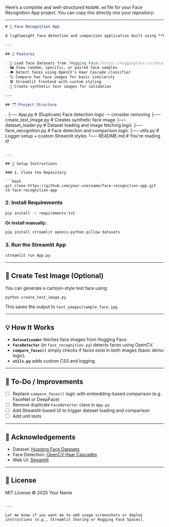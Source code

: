 Here’s a complete and well-structured `README.md` file for your Face Recognition App project. You can copy this directly into your repository:

---

```markdown
# 👤 Face Recognition App

A lightweight face detection and comparison application built using **OpenCV**, **Streamlit**, and **Hugging Face Datasets**. This project provides a user-friendly interface for detecting and comparing faces using pre-trained Haar cascades.

---

## 🚀 Features

- 🎴 Load face datasets from [Hugging Face](https://huggingface.co/datasets)
- 🖼️ View random, specific, or paired face samples
- 👁️ Detect faces using OpenCV's Haar Cascade classifier
- 🔍 Compare two face images for basic similarity
- 🛠️ Streamlit frontend with custom styling
- 🧪 Create synthetic test images for validation

---

## 🗂️ Project Structure

```
.
├── App.py                  # (Duplicate) Face detection logic — consider removing
├── create_test_image.py    # Creates synthetic face image
├── dataset_loader.py       # Dataset loading and image fetching logic
├── face_recognition.py     # Face detection and comparison logic
├── utils.py                # Logger setup + custom Streamlit styles
└── README.md               # You're reading it!
```

---

## 🔧 Setup Instructions

### 1. Clone the Repository

```bash
git clone https://github.com/your-username/face-recognition-app.git
cd face-recognition-app
```

### 2. Install Requirements

```bash
pip install -r requirements.txt
```

**Or install manually:**

```bash
pip install streamlit opencv-python pillow datasets
```

### 3. Run the Streamlit App

```bash
streamlit run App.py
```

---

## 🧪 Create Test Image (Optional)

You can generate a cartoon-style test face using:

```bash
python create_test_image.py
```

This saves the output to `test_images/sample_face.jpg`.

---

## 💡 How It Works

- **`DatasetLoader`** fetches face images from Hugging Face.
- **`FaceDetector`** (in `face_recognition.py`) detects faces using OpenCV.
- **`compare_faces()`** simply checks if faces exist in both images (basic demo logic).
- **`utils.py`** adds custom CSS and logging.

---

## 🔁 To-Do / Improvements

- [ ] Replace `compare_faces()` logic with embedding-based comparison (e.g. FaceNet or DeepFace)
- [ ] Remove duplicate `FaceDetector` class in `App.py`
- [ ] Add Streamlit-based UI to trigger dataset loading and comparison
- [ ] Add unit tests

---

## 🧠 Acknowledgements

- Dataset: [Hugging Face Datasets](https://huggingface.co/datasets)
- Face Detection: [OpenCV Haar Cascades](https://docs.opencv.org/)
- Web UI: [Streamlit](https://streamlit.io/)

---

## 📄 License

MIT License © 2025 Your Name
```

---

Let me know if you want me to add usage screenshots or deploy instructions (e.g., Streamlit Sharing or Hugging Face Spaces).
